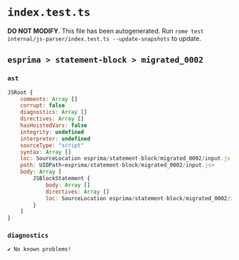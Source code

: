 # `index.test.ts`

**DO NOT MODIFY**. This file has been autogenerated. Run `rome test internal/js-parser/index.test.ts --update-snapshots` to update.

## `esprima > statement-block > migrated_0002`

### `ast`

```javascript
JSRoot {
	comments: Array []
	corrupt: false
	diagnostics: Array []
	directives: Array []
	hasHoistedVars: false
	integrity: undefined
	interpreter: undefined
	sourceType: "script"
	syntax: Array []
	loc: SourceLocation esprima/statement-block/migrated_0002/input.js 1:0-2:0
	path: UIDPath<esprima/statement-block/migrated_0002/input.js>
	body: Array [
		JSBlockStatement {
			body: Array []
			directives: Array []
			loc: SourceLocation esprima/statement-block/migrated_0002/input.js 1:0-1:2
		}
	]
}
```

### `diagnostics`

```
✔ No known problems!

```
